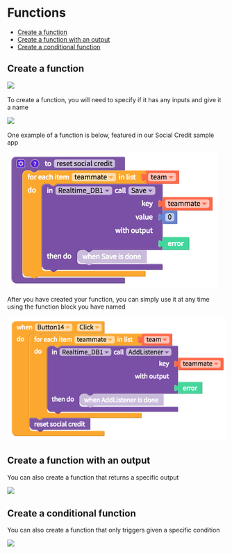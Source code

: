 # Functions

* [Create a function](functions.md#create-a-function)
* [Create a function with an output](functions.md#create-a-function-with-an-output)
* [Create a conditional function](functions.md#create-a-conditional-function)

## Create a function

![](.gitbook/assets/blocks-function-fig-1.png)

To create a function, you will need to specify if it has any inputs and give it a name

![](.gitbook/assets/blocks-function-fig-5.png)

One example of a function is below, featured in our Social Credit sample app

![](.gitbook/assets/blocks-function-fig-6.png)

After you have created your function, you can simply use it at any time using the function block you have named

![](.gitbook/assets/blocks-function-fig-7.png)

## Create a function with an output

You can also create a function that returns a specific output

![](.gitbook/assets/blocks-function-fig-2.png)

## Create a conditional function

You can also create a function that only triggers given a specific condition

![](.gitbook/assets/blocks-function-fig-3.png)

